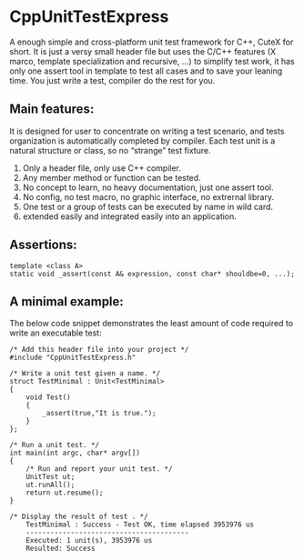 # CppUnitTestExpress
 A enough simple and cross-platform unit test framework for C++, CuteX for short.
 It is just a versy small header file but uses the C/C++ features (X marco, template specialization and recursive, ...) to simplify test work, it has only one assert tool in template to test all cases and to save your leaning time.
 You just write a test, compiler do the rest for you.
 
## Main features:

It is designed for user to concentrate on writing a test scenario, and tests organization is automatically completed by compiler. Each test unit is a natural structure or class, so no “strange” test fixture.

1. Only a header file, only use C++ compiler.
2. Any member method or function can be tested.
3. No concept to learn, no heavy documentation, just one assert tool.
4. No config, no test macro, no graphic interface, no extrernal library.
5. One test or a group of tests can be executed by name in wild card.
6. extended easily and integrated easily into an application.

## Assertions:
```
template <class A>
static void _assert(const A& expression, const char* shouldbe=0, ...);
```
## A minimal example:

The below code snippet demonstrates the least amount of code required to write an executable test: 
```
/* Add this header file into your project */
#include "CppUnitTestExpress.h"

/* Write a unit test given a name. */
struct TestMinimal : Unit<TestMinimal>
{
	void Test()
	{
		_assert(true,"It is true.");
	}
};

/* Run a unit test. */
int main(int argc, char* argv[])
{
	/* Run and report your unit test. */
	UnitTest ut;
	ut.runAll();
	return ut.resume();
}

/* Display the result of test . */
	TestMinimal : Success - Test OK, time elapsed 3953976 us
	----------------------------------------
	Executed: 1 unit(s), 3953976 us
	Resulted: Success
```
